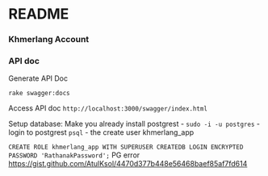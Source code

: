 # README

### Khmerlang Account




### API doc
Generate API Doc
```
rake swagger:docs
```
Access API doc
`http://localhost:3000/swagger/index.html`

Setup database: Make you already install postgrest - `sudo -i -u postgres` - login to postgrest `psql` - the create user khmerlang_app

`CREATE ROLE khmerlang_app WITH SUPERUSER CREATEDB LOGIN ENCRYPTED PASSWORD 'RathanakPassword';`
PG error
https://gist.github.com/AtulKsol/4470d377b448e56468baef85af7fd614
